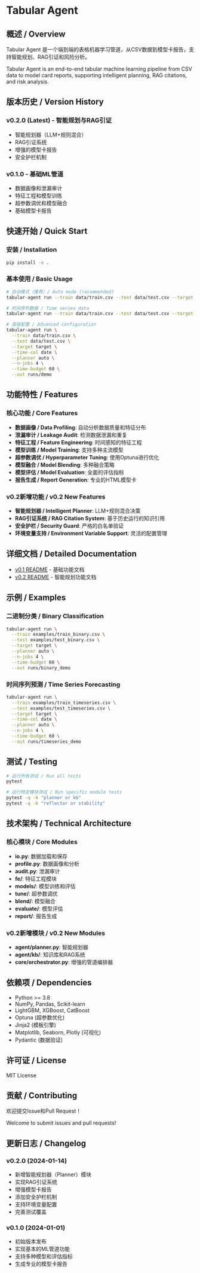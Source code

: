 # Tabular Agent

## 概述 / Overview

Tabular Agent 是一个端到端的表格机器学习管道，从CSV数据到模型卡报告，支持智能规划、RAG引证和风险分析。

Tabular Agent is an end-to-end tabular machine learning pipeline from CSV data to model card reports, supporting intelligent planning, RAG citations, and risk analysis.

## 版本历史 / Version History

### v0.2.0 (Latest) - 智能规划与RAG引证
- 智能规划器（LLM+规则混合）
- RAG引证系统
- 增强的模型卡报告
- 安全护栏机制

### v0.1.0 - 基础ML管道
- 数据画像和泄漏审计
- 特征工程和模型训练
- 超参数调优和模型融合
- 基础模型卡报告

## 快速开始 / Quick Start

### 安装 / Installation

```bash
pip install -e .
```

### 基本使用 / Basic Usage

```bash
# 自动模式（推荐）/ Auto mode (recommended)
tabular-agent run --train data/train.csv --test data/test.csv --target target --out runs/demo

# 时间序列数据 / Time series data
tabular-agent run --train data/train.csv --test data/test.csv --target target --time-col date --out runs/demo

# 高级配置 / Advanced configuration
tabular-agent run \
  --train data/train.csv \
  --test data/test.csv \
  --target target \
  --time-col date \
  --planner auto \
  --n-jobs 4 \
  --time-budget 60 \
  --out runs/demo
```

## 功能特性 / Features

### 核心功能 / Core Features

- **数据画像 / Data Profiling**: 自动分析数据质量和特征分布
- **泄漏审计 / Leakage Audit**: 检测数据泄漏和重复
- **特征工程 / Feature Engineering**: 时间感知的特征工程
- **模型训练 / Model Training**: 支持多种主流模型
- **超参数调优 / Hyperparameter Tuning**: 使用Optuna进行优化
- **模型融合 / Model Blending**: 多种融合策略
- **模型评估 / Model Evaluation**: 全面的评估指标
- **报告生成 / Report Generation**: 专业的HTML模型卡

### v0.2新增功能 / v0.2 New Features

- **智能规划器 / Intelligent Planner**: LLM+规则混合决策
- **RAG引证系统 / RAG Citation System**: 基于历史运行的知识引用
- **安全护栏 / Security Guard**: 严格的白名单验证
- **环境变量支持 / Environment Variable Support**: 灵活的配置管理

## 详细文档 / Detailed Documentation

- [v0.1 README](README_v0.1.md) - 基础功能文档
- [v0.2 README](README_v0.2.md) - 智能规划功能文档

## 示例 / Examples

### 二进制分类 / Binary Classification

```bash
tabular-agent run \
  --train examples/train_binary.csv \
  --test examples/test_binary.csv \
  --target target \
  --planner auto \
  --n-jobs 4 \
  --time-budget 60 \
  --out runs/binary_demo
```

### 时间序列预测 / Time Series Forecasting

```bash
tabular-agent run \
  --train examples/train_timeseries.csv \
  --test examples/test_timeseries.csv \
  --target target \
  --time-col date \
  --planner auto \
  --n-jobs 4 \
  --time-budget 60 \
  --out runs/timeseries_demo
```

## 测试 / Testing

```bash
# 运行所有测试 / Run all tests
pytest

# 运行特定模块测试 / Run specific module tests
pytest -q -k "planner or kb"
pytest -q -k "reflector or stability"
```

## 技术架构 / Technical Architecture

### 核心模块 / Core Modules

- **io.py**: 数据加载和保存
- **profile.py**: 数据画像和分析
- **audit.py**: 泄漏审计
- **fe/**: 特征工程模块
- **models/**: 模型训练和评估
- **tune/**: 超参数调优
- **blend/**: 模型融合
- **evaluate/**: 模型评估
- **report/**: 报告生成

### v0.2新增模块 / v0.2 New Modules

- **agent/planner.py**: 智能规划器
- **agent/kb/**: 知识库和RAG系统
- **core/orchestrator.py**: 增强的管道编排器

## 依赖项 / Dependencies

- Python >= 3.8
- NumPy, Pandas, Scikit-learn
- LightGBM, XGBoost, CatBoost
- Optuna (超参数优化)
- Jinja2 (模板引擎)
- Matplotlib, Seaborn, Plotly (可视化)
- Pydantic (数据验证)

## 许可证 / License

MIT License

## 贡献 / Contributing

欢迎提交Issue和Pull Request！

Welcome to submit issues and pull requests!

## 更新日志 / Changelog

### v0.2.0 (2024-01-14)
- 新增智能规划器（Planner）模块
- 实现RAG引证系统
- 增强模型卡报告
- 添加安全护栏机制
- 支持环境变量配置
- 完善测试覆盖

### v0.1.0 (2024-01-01)
- 初始版本发布
- 实现基本的ML管道功能
- 支持多种模型和评估指标
- 生成专业的模型卡报告